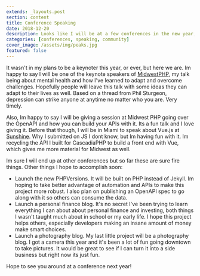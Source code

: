 ```yaml
---
extends: _layouts.post
section: content
title: Conference Speaking
date: 2018-12-20
description: Looks like I will be at a few conferences in the new year, speaking about a variety of things.
categories: [conferences, speaking, community]
cover_image: /assets/img/peaks.jpg
featured: false
---
```


It wasn't in my plans to be a keynoter this year, or ever, but here we are. Im happy to say I will be one of the keynote speakers of
[MidwestPHP](https://midwestphp.org), my talk being about mental health and how I've learned to adapt and overcome challenges. Hopefully
people will leave this talk with some ideas they can adapt to their lives as well. Based on a thread from Phil Sturgeon, depression can strike
anyone at anytime no matter who you are. Very timely. 

Also, Im happy to say I will be giving a session at Midwest PHP going over the OpenAPI and how you can build your APIs with it. Its a fun talk and I love
giving it. Before that though, I will be in Miami to speak about Vue.js at [Sunshine](https://sunshinephp.com). Why I submitted on JS I dont know, but
Im having fun with it. Im recycling the API I built for CascadiaPHP to build a front end with Vue, which gives me more material for Midwest as well.

Im sure I will end up at other conferences but so far these are sure fire things. Other things I hope to accomplish soon: 

* Launch the new PHPVersions. It will be built on PHP instead of Jekyll. Im hoping to take better advantage of automation and APIs to make this project 
more robust. I also plan on publishing an OpenAPI spec to go along with it so others can consume the data. 
* Launch a personal finance blog. It's no secret I've been trying to learn everything I can about about personal finance and investing, both things 
I wasn't taught much about in school or my early life. I hope this project helps others, especially developers making an insane amount of money make 
smart choices. 
* Launch a photography blog. My last little project will be a photography blog. I got a camera this year and it's been a lot of fun going downtown to take pictures. 
It would be great to see if I can turn it into a side business but right now its just fun. 

Hope to see you around at a conference next year!
